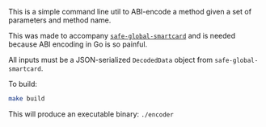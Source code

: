 This is a simple command line util to ABI-encode a method given a set of parameters and method name.

This was made to accompany [`safe-global-smartcard`](https://github.com/alex-miller-0/safe-global-smartcard) and is needed because ABI encoding in Go is so painful.

All inputs must be a JSON-serialized `DecodedData` object from `safe-global-smartcard`.

To build:

```sh
make build
```

This will produce an executable binary: `./encoder`